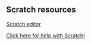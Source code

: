 ## Scratch resources

[Scratch editor](https://scratch.mit.edu/projects/editor)

[Click here for help with Scratch!](/docs/resources/scratch)
